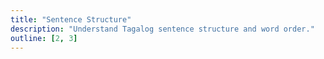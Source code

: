 ```yaml
---
title: "Sentence Structure"
description: "Understand Tagalog sentence structure and word order."
outline: [2, 3]
---
```

